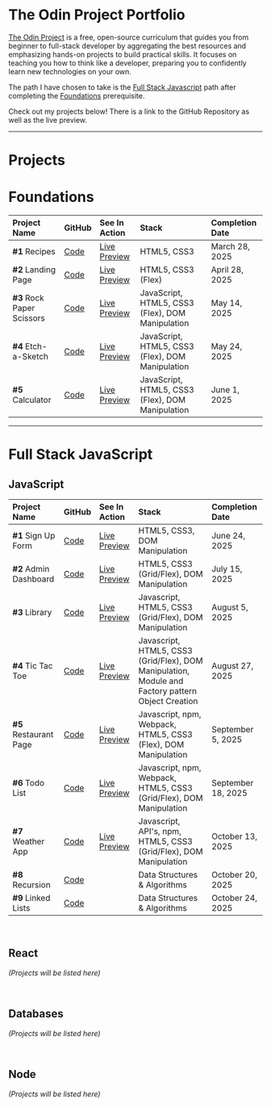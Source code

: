 # The Odin Project Portfolio

[The Odin Project](https://www.theodinproject.com/) is a free, open-source curriculum that guides you from beginner to full-stack developer by aggregating the best resources and emphasizing hands-on projects to build practical skills. It focuses on teaching you how to think like a developer, preparing you to confidently learn new technologies on your own.

The path I have chosen to take is the [Full Stack Javascript](https://www.theodinproject.com/paths/full-stack-javascript) path after completing the [Foundations](https://www.theodinproject.com/paths/foundations) prerequisite. 


Check out my projects below! There is a link to the GitHub Repository as well as the live preview.

***

# Projects

# Foundations 

| Project Name | GitHub | See In Action | Stack | Completion Date |
| :--- | :--- | :--- | :--- | :--- |
| **#1** Recipes | [Code](https://github.com/DanielKolocka/odin-recipes) | [Live Preview](https://danielkolocka.github.io/odin-recipes/) | HTML5, CSS3 | March 28, 2025 |
| **#2** Landing Page | [Code](https://github.com/DanielKolocka/Website-Landing-Page) | [Live Preview](https://danielkolocka.github.io/website-landing-page/) | HTML5, CSS3 (Flex) | April 28, 2025 |
| **#3** Rock Paper Scissors | [Code](https://github.com/DanielKolocka/rock-papers-scissors) | [Live Preview](https://danielkolocka.github.io/rock-papers-scissors/) | JavaScript, HTML5, CSS3 (Flex), DOM Manipulation | May 14, 2025 |
| **#4** Etch-a-Sketch | [Code](https://github.com/DanielKolocka/etch-a-sketch) | [Live Preview](https://danielkolocka.github.io/etch-a-sketch/) | JavaScript, HTML5, CSS3 (Flex), DOM Manipulation | May 24, 2025 |
| **#5** Calculator | [Code](https://github.com/DanielKolocka/odin-calculator) | [Live Preview](https://danielkolocka.github.io/odin-calculator/) | JavaScript, HTML5, CSS3 (Flex), DOM Manipulation | June 1, 2025 |

***

# Full Stack JavaScript

## JavaScript

| Project Name | GitHub | See In Action | Stack | Completion Date |
| :--- | :--- | :--- | :--- | :--- |
| **#1** Sign Up Form | [Code](https://github.com/DanielKolocka/sign-up-form) | [Live Preview](https://danielkolocka.github.io/sign-up-form/) | HTML5, CSS3, DOM Manipulation | June 24, 2025 |
| **#2** Admin Dashboard | [Code](https://github.out/DanielKolocka/admin-dashboard) | [Live Preview](https://danielkolocka.github.io/admin-dashboard/) | HTML5, CSS3 (Grid/Flex), DOM Manipulation | July 15, 2025 |
| **#3** Library | [Code](https://github.com/DanielKolocka/library) | [Live Preview](https://danielkolocka.github.io/library/) | Javascript, HTML5, CSS3 (Grid/Flex), DOM Manipulation | August 5, 2025 |
| **#4** Tic Tac Toe | [Code](https://github.com/DanielKolocka/tic-tac-toe) | [Live Preview](https://danielkolocka.github.io/tic-tac-toe/) | Javascript, HTML5, CSS3 (Grid/Flex), DOM Manipulation, Module and Factory pattern Object Creation | August 27, 2025 |
| **#5** Restaurant Page | [Code](https://github.com/DanielKolocka/restaurant-page) | [Live Preview](https://danielkolocka.github.io/restaurant-page/) | Javascript, npm, Webpack, HTML5, CSS3 (Flex), DOM Manipulation | September 5, 2025 |
| **#6** Todo List | [Code](https://github.com/DanielKolocka/todo-list) | [Live Preview](https://danielkolocka.github.io/todo-list/) | Javascript, npm, Webpack, HTML5, CSS3 (Grid/Flex), DOM Manipulation | September 18, 2025 |
| **#7** Weather App | [Code](https://github.com/DanielKolocka/weather-app) | [Live Preview](https://danielkolocka.github.io/weather-app/) | Javascript, API's, npm, HTML5, CSS3 (Grid/Flex), DOM Manipulation | October 13, 2025 |
| **#8** Recursion | [Code](https://github.com/DanielKolocka/recursion) |  | Data Structures & Algorithms | October 20, 2025 |
| **#9** Linked Lists | [Code](https://github.com/DanielKolocka/linked-lists) |  | Data Structures & Algorithms | October 24, 2025 |

<br>

## React

*(Projects will be listed here)*

<br>

## Databases

*(Projects will be listed here)*

<br>

## Node

*(Projects will be listed here)*